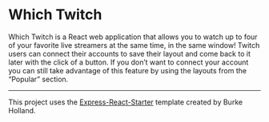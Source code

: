 # Which Twitch
Which Twitch is a React web application that allows you to watch  up to four of your favorite live streamers at the same time, in the same window! Twitch users can connect their accounts to save their layout and come back to it later with the click of a button. If you don’t want to connect your account you can still take advantage of this feature by using the layouts from the “Popular” section.

- - - -

This project uses the [Express-React-Starter](https://github.com/burkeholland/express-react-starter) template created by Burke Holland.
